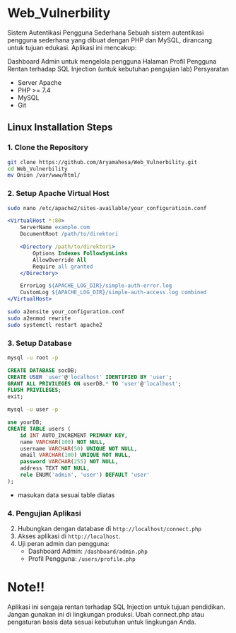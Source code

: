 # Web_Vulnerbility

Sistem Autentikasi Pengguna Sederhana
Sebuah sistem autentikasi pengguna sederhana yang dibuat dengan PHP dan MySQL, dirancang untuk tujuan edukasi. Aplikasi ini mencakup:

Dashboard Admin untuk mengelola pengguna
Halaman Profil Pengguna
Rentan terhadap SQL Injection (untuk kebutuhan pengujian lab)
Persyaratan
- Server Apache
- PHP >= 7.4
- MySQL
- Git

## Linux Installation Steps

### 1. Clone the Repository
```bash
git clone https://github.com/Aryamahesa/Web_Vulnerbility.git
cd Web_Vulnerbility
mv Onion /var/www/html/
```
### 2. Setup Apache Virtual Host
```bash
sudo nano /etc/apache2/sites-available/your_configuratioin.conf
```
```apache
<VirtualHost *:80>
    ServerName example.com
    DocumentRoot /path/to/direktori

    <Directory /path/to/direktori>
        Options Indexes FollowSymLinks
        AllowOverride All
        Require all granted
    </Directory>

    ErrorLog ${APACHE_LOG_DIR}/simple-auth-error.log
    CustomLog ${APACHE_LOG_DIR}/simple-auth-access.log combined
</VirtualHost>
```
```bash
sudo a2ensite your_configuration.conf
sudo a2enmod rewrite
sudo systemctl restart apache2
```
### 3. Setup Database
```bash
mysql -u root -p
```
```sql
CREATE DATABASE socDB;
CREATE USER 'user'@'localhost' IDENTIFIED BY 'user';
GRANT ALL PRIVILEGES ON userDB.* TO 'user'@'localhost';
FLUSH PRIVILEGES;
exit;
```
```bash
mysql -u user -p
```

```sql
use yourDB;
CREATE TABLE users (
    id INT AUTO_INCREMENT PRIMARY KEY,
    name VARCHAR(100) NOT NULL,
    username VARCHAR(50) UNIQUE NOT NULL,
    email VARCHAR(100) UNIQUE NOT NULL,
    password VARCHAR(255) NOT NULL,
    address TEXT NOT NULL,
    role ENUM('admin', 'user') DEFAULT 'user'
);
```
- masukan data sesuai table diatas
  
### 4. Pengujian Aplikasi
2. Hubungkan dengan database di `http://localhost/connect.php`
2. Akses aplikasi di `http://localhost`. 
4. Uji peran admin dan pengguna:
    - Dashboard Admin: `/dashboard/admin.php`
    - Profil Pengguna: `/users/profile.php`

# Note!!
Aplikasi ini sengaja rentan terhadap SQL Injection untuk tujuan pendidikan. Jangan gunakan ini di lingkungan produksi.
Ubah connect.php atau pengaturan basis data sesuai kebutuhan untuk lingkungan Anda.




